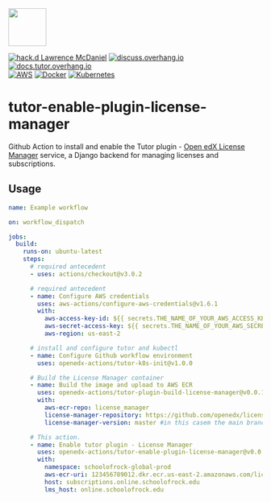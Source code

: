 <img src="https://avatars.githubusercontent.com/u/40179672" width="75">

[![hack.d Lawrence McDaniel](https://img.shields.io/badge/hack.d-Lawrence%20McDaniel-orange.svg)](https://lawrencemcdaniel.com)
[![discuss.overhang.io](https://img.shields.io/static/v1?logo=discourse&label=Forums&style=flat-square&color=ff0080&message=discuss.overhang.io)](https://discuss.overhang.io)
[![docs.tutor.overhang.io](https://img.shields.io/static/v1?logo=readthedocs&label=Documentation&style=flat-square&color=blue&message=docs.tutor.overhang.io)](https://docs.tutor.overhang.io)<br/>
[![AWS](https://img.shields.io/badge/AWS-%23FF9900.svg?style=for-the-badge&logo=amazon-aws&logoColor=white)](https://aws.amazon.com/)
[![Docker](https://img.shields.io/badge/docker-%230db7ed.svg?style=for-the-badge&logo=docker&logoColor=white)](https://www.docker.com/)
[![Kubernetes](https://img.shields.io/badge/kubernetes-%23326ce5.svg?style=for-the-badge&logo=kubernetes&logoColor=white)](https://kubernetes.io/)

# tutor-enable-plugin-license-manager

Github Action to install and enable the Tutor plugin - [Open edX License Manager](https://github.com/openedx/license-manager) service, a Django backend for managing licenses and subscriptions.

## Usage

```yaml
name: Example workflow

on: workflow_dispatch

jobs:
  build:
    runs-on: ubuntu-latest
    steps:
      # required antecedent
      - uses: actions/checkout@v3.0.2

      # required antecedent
      - name: Configure AWS credentials
        uses: aws-actions/configure-aws-credentials@v1.6.1
        with:
          aws-access-key-id: ${{ secrets.THE_NAME_OF_YOUR_AWS_ACCESS_KEY_ID }}
          aws-secret-access-key: ${{ secrets.THE_NAME_OF_YOUR_AWS_SECRET_ACCESS_KEY }}
          aws-region: us-east-2

      # install and configure tutor and kubectl
      - name: Configure Github workflow environment
        uses: openedx-actions/tutor-k8s-init@v1.0.0

      # Build the License Manager container
      - name: Build the image and upload to AWS ECR
        uses: openedx-actions/tutor-plugin-build-license-manager@v0.0.1
        with:
          aws-ecr-repo: license_manager
          license-manager-repository: https://github.com/openedx/license-manager.git
          license-manager-version: master #in this casem the main branch is specified. You may also specify a tag

      # This action.
      - name: Enable tutor plugin - License Manager
        uses: openedx-actions/tutor-enable-plugin-license-manager@v0.0.2
        with:
          namespace: schoolofrock-global-prod
          aws-ecr-uri: 123456789012.dkr.ecr.us-east-2.amazonaws.com/license_manager:latest
          host: subscriptions.online.schoolofrock.edu
          lms_host: online.schoolofrock.edu
```
